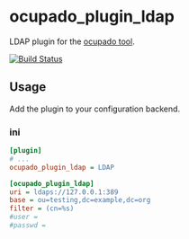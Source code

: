# ocupado_plugin_ldap
LDAP plugin for the [ocupado tool](https://github.com/ashcrow/ocupado).

[![Build Status](https://api.travis-ci.org/ashcrow/ocupado_plugin_ldap.png)](https://travis-ci.org/ashcrow/ocupado_plugin_ldap/)

## Usage
Add the plugin to your configuration backend.


### ini
```ini
[plugin]
# ...
ocupado_plugin_ldap = LDAP

[ocupado_plugin_ldap]
uri = ldaps://127.0.0.1:389
base = ou=testing,dc=example,dc=org
filter = (cn=%s)
#user =
#passwd =
```
